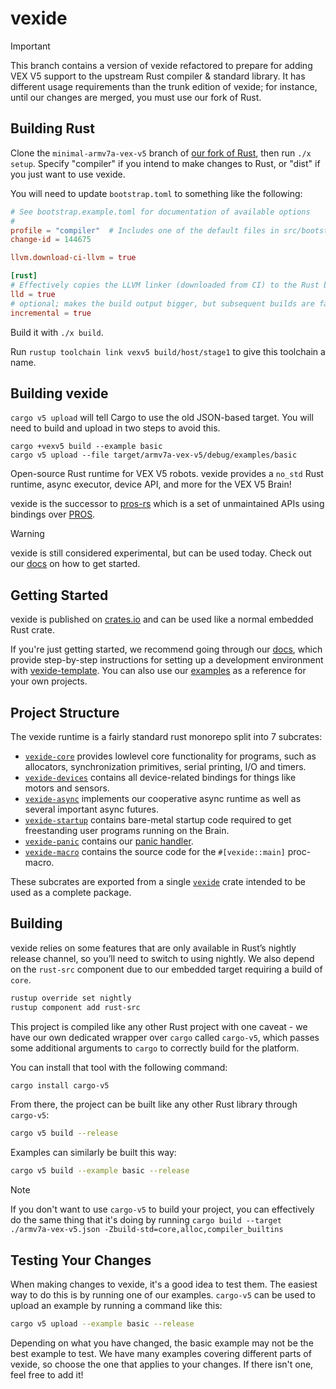 # vexide

> [!IMPORTANT]
>
> This branch contains a version of vexide refactored to prepare for adding VEX V5 support
> to the upstream Rust compiler & standard library. It has different usage requirements
> than the trunk edition of vexide; for instance, until our changes are merged, you must
> use our fork of Rust.
>
> ## Building Rust
>
> Clone the `minimal-armv7a-vex-v5` branch of [our fork of Rust](https://github.com/vexide/rust),
> then run `./x setup`. Specify "compiler" if you intend to make changes to Rust, or "dist"
> if you just want to use vexide.
>
> You will need to update `bootstrap.toml` to something like the following:
>
> ```toml
> # See bootstrap.example.toml for documentation of available options
> #
> profile = "compiler"  # Includes one of the default files in src/bootstrap/defaults
> change-id = 144675
>
> llvm.download-ci-llvm = true
>
> [rust]
> # Effectively copies the LLVM linker (downloaded from CI) to the Rust build outputs
> lld = true
> # optional; makes the build output bigger, but subsequent builds are faster
> incremental = true
> ```
>
> Build it with `./x build`.
>
> Run `rustup toolchain link vexv5 build/host/stage1` to give this toolchain a name.
>
> ## Building vexide
>
> `cargo v5 upload` will tell Cargo to use the old JSON-based target. You will need to
> build and upload in two steps to avoid this.
>
> ```shell
> cargo +vexv5 build --example basic
> cargo v5 upload --file target/armv7a-vex-v5/debug/examples/basic
> ```

Open-source Rust runtime for VEX V5 robots. vexide provides a `no_std` Rust runtime, async executor, device API, and more for the VEX V5 Brain!

vexide is the successor to [pros-rs](https://github.com/vexide/pros-rs) which is a set of unmaintained APIs using bindings over [PROS](https://github.com/purduesigbots/pros).

> [!WARNING]
> vexide is still considered experimental, but can be used today. Check out our [docs](https://vexide.dev/docs) on how to get started.

## Getting Started

vexide is published on [crates.io](https://crates.io/crates/vexide) and can be used like a normal embedded Rust crate.

If you're just getting started, we recommend going through our [docs](https://vexide.dev/docs/), which provide step-by-step instructions for setting up a development environment with [vexide-template](https://github.com/vexide/vexide-template). You can also use our [examples](./examples/) as a reference for your own projects.

## Project Structure

The vexide runtime is a fairly standard rust monorepo split into 7 subcrates:

- [`vexide-core`](https://crates.io/crates/vexide_core) provides lowlevel core functionality for programs, such as allocators, synchronization primitives, serial printing, I/O and timers.
- [`vexide-devices`](https://crates.io/crates/vexide_devices) contains all device-related bindings for things like motors and sensors.
- [`vexide-async`](https://crates.io/crates/vexide_async) implements our cooperative async runtime as well as several important async futures.
- [`vexide-startup`](https://crates.io/crates/vexide_startup) contains bare-metal startup code required to get freestanding user programs running on the Brain.
- [`vexide-panic`](https://crates.io/crates/vexide_panic) contains our [panic handler](https://doc.rust-lang.org/nomicon/panic-handler.html).
- [`vexide-macro`](https://crates.io/crates/vexide_macro) contains the source code for the `#[vexide::main]` proc-macro.

These subcrates are exported from a single [`vexide`](https://github.com/vexide/vexide/blob/main/packages/vexide/src/lib.rs) crate intended to be used as a complete package.

## Building

vexide relies on some features that are only available in Rust’s nightly release channel, so you’ll need to switch to using nightly. We also depend on the `rust-src` component due to our embedded target requiring a build of `core`.

```sh
rustup override set nightly
rustup component add rust-src
```

This project is compiled like any other Rust project with one caveat - we have our own dedicated wrapper over `cargo` called `cargo-v5`, which passes some additional arguments to `cargo` to correctly build for the platform.

You can install that tool with the following command:

```sh
cargo install cargo-v5
```

From there, the project can be built like any other Rust library through `cargo-v5`:

```sh
cargo v5 build --release
```

Examples can similarly be built this way:

```sh
cargo v5 build --example basic --release
```

> [!NOTE]
> If you don't want to use `cargo-v5` to build your project, you can effectively do the same thing that it's doing by running `cargo build --target ./armv7a-vex-v5.json -Zbuild-std=core,alloc,compiler_builtins`

## Testing Your Changes

When making changes to vexide, it's a good idea to test them. The easiest way to do this is by running one of our examples. `cargo-v5` can be used to upload an example by running a command like this:

```sh
cargo v5 upload --example basic --release
```

Depending on what you have changed, the basic example may not be the best example to test. We have many examples covering different parts of vexide, so choose the one that applies to your changes. If there isn't one, feel free to add it!
